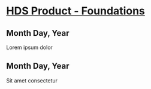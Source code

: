 # [HDS Product - Foundations](https://www.figma.com/file/oQsMzMMnynfPWpMEt91OpH/HDS-Product---Foundations?type=design&node-id=4728-1879&mode=design&t=vM0eNG3c9YY5rmmu-0)

## Month Day, Year

Lorem ipsum dolor

## Month Day, Year

Sit amet consectetur
